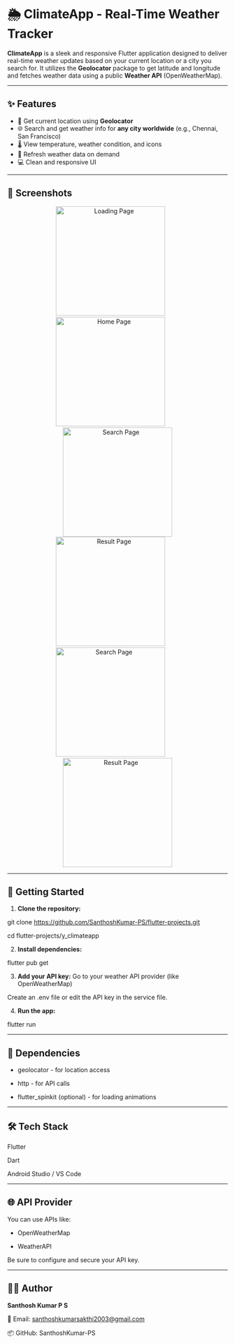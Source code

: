 # 🌦️ ClimateApp - Real-Time Weather Tracker

**ClimateApp** is a sleek and responsive Flutter application designed to deliver real-time weather updates based on your current location or a city you search for. It utilizes the **Geolocator** package to get latitude and longitude and fetches weather data using a public **Weather API** (OpenWeatherMap).

---

## ✨ Features

- 📍 Get current location using **Geolocator**
- 🌐 Search and get weather info for **any city worldwide** (e.g., Chennai, San Francisco)
- 🌡️ View temperature, weather condition, and icons
- 🔄 Refresh weather data on demand
- 💻 Clean and responsive UI

---

## 📸 Screenshots

<div align="center">
  <img src="screenshots/LoadingPage.jpg" alt="Loading Page" width="250" /> &emsp;&emsp; 
  <img src="screenshots/HomePage.jpg" alt="Home Page" width="250" /> &emsp;&emsp; 
  <img src="screenshots/SearchPage.jpg" alt="Search Page" width="250" />
</div>

<div align="center">
  <img src="screenshots/Result1.jpg" alt="Result Page" width="250" /> &emsp;&emsp; 
  <img src="screenshots/Search2.jpg" alt="Search Page" width="250" /> &emsp;&emsp; 
  <img src="screenshots/Result2.jpg" alt="Result Page" width="250" />
</div>

---

## 🚀 Getting Started

1. **Clone the repository:**

git clone https://github.com/SanthoshKumar-PS/flutter-projects.git

cd flutter-projects/y_climateapp

2. **Install dependencies:**

flutter pub get

3. **Add your API key:**
Go to your weather API provider (like OpenWeatherMap)

Create an .env file or edit the API key in the service file.

4. **Run the app:**

flutter run

---

## 🔑 Dependencies
* geolocator - for location access

* http - for API calls

* flutter_spinkit (optional) - for loading animations

---

## 🛠️ Tech Stack
Flutter

Dart

Android Studio / VS Code

---

## 🌐 API Provider
You can use APIs like:

* OpenWeatherMap

* WeatherAPI

Be sure to configure and secure your API key.

---

## 🙋‍♂️ Author
**Santhosh Kumar P S**

📧 Email: santhoshkumarsakthi2003@gmail.com

📦 GitHub: SanthoshKumar-PS
